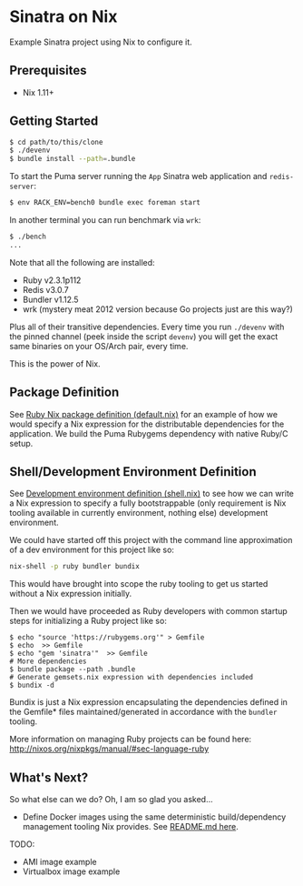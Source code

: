 # Sinatra on Nix

Example Sinatra project using Nix to configure it.

## Prerequisites

* Nix 1.11+

## Getting Started

```bash
$ cd path/to/this/clone
$ ./devenv
$ bundle install --path=.bundle
```

To start the Puma server running the `App` Sinatra web application
and `redis-server`:

```bash
$ env RACK_ENV=bench0 bundle exec foreman start
```

In another terminal you can run benchmark via `wrk`:

```bash
$ ./bench
...
```

Note that all the following are installed:

* Ruby v2.3.1p112
* Redis v3.0.7
* Bundler v1.12.5
* wrk (mystery meat 2012 version because Go projects just are this way?)

Plus all of their transitive dependencies. Every time you run
`./devenv` with the pinned channel (peek inside the script `devenv`)
you will get the exact same binaries on your OS/Arch pair, every time.

This is the power of Nix.

## Package Definition

See [Ruby Nix package definition (default.nix)](default.nix) for an example of how
we would specify a Nix expression for the distributable dependencies for
the application. We build the Puma Rubygems dependency with native Ruby/C
setup.

## Shell/Development Environment Definition

See [Development environment definition (shell.nix)](shell.nix) to see how we can
write a Nix expression to specify a fully bootstrappable (only requirement
is Nix tooling available in currently environment, nothing else) development
environment.

We could have started off this project with the command line approximation
of a dev environment for this project like so:

```bash
nix-shell -p ruby bundler bundix
```

This would have brought into scope the ruby tooling to get us started
without a Nix expression initially.

Then we would have proceeded as Ruby developers with common startup steps
for initializing a Ruby project like so:

```
$ echo "source 'https://rubygems.org'" > Gemfile
$ echo  >> Gemfile
$ echo "gem 'sinatra'"  >> Gemfile
# More dependencies
$ bundle package --path .bundle
# Generate gemsets.nix expression with dependencies included
$ bundix -d
```

Bundix is just a Nix expression encapsulating the dependencies defined in the
Gemfile* files maintained/generated in accordance with the `bundler` tooling.

More information on managing Ruby projects can be found here:
http://nixos.org/nixpkgs/manual/#sec-language-ruby

## What's Next?

So what else can we do? Oh, I am so glad you asked...

* Define Docker images using the same deterministic build/dependency
  management tooling Nix provides. See [README.md here](etc/containers).

TODO:

* AMI image example
* Virtualbox image example

